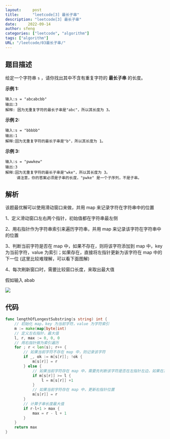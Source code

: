```yaml
---
layout:     post
title:      "leetcode[3] 最长子串"
description: "leetcode[3] 最长子串"
date:     2022-09-14
author: sfeng
categories: ["leetcode", "algorithm"]
tags: ["algorithm"]
URL: "/leetcode/03最长子串/"
---
```


## 题目描述

给定一个字符串 `s` ，请你找出其中不含有重复字符的 **最长子串** 的长度。

**示例 1:**

```
输入:s = "abcabcbb"
输出:3
解释: 因为无重复字符的最长子串是"abc"，所以其长度为 3。

```

**示例 2:**

```
输入:s = "bbbbb"
输出:1
解释:因为无重复字符的最长子串是"b"，所以其长度为 1。

```

**示例 3:**

```
输入:s = "pwwkew"
输出:3
解释:因为无重复字符的最长子串是"wke"，所以其长度为 3。
     请注意，你的答案必须是子串的长度，"pwke" 是一个子序列，不是子串。
```

## 解析

该题最优解可以使用滑动窗口来做，并用 map 来记录字符在字符串中的位置

1、定义滑动窗口左右两个指针，初始值都在字符串最左侧

2、用右指针作为字符串索引来遍历字符串，并用 map 来记录该字符在字符串中的位置

3、判断当前字符是否在 map 中，如果不存在，则将该字符添加到 map 中，key 为当前字符，value 为索引；如果存在，直接将左指针更新为该字符在 map 中的下一位 (这里比较难理解，可以看下面图解)

4、每次刷新窗口时，需要比较窗口长度，来取出最大值

假如输入 abab

![](/img/leetcode03.png)

## 代码

```go
func lengthOfLongestSubstring(s string) int {
	// 初始化 map，key 为当前字符，value 为字符索引
	m := make(map[byte]int)
	// 定义左右指针，最大值
	l, r, max := 0, 0, 0
	// 用右指针做为索引遍历
	for ; r < len(s); r++ {
		// 如果当前字符不存在 map 中，则记录该字符
		if _, ok := m[s[r]]; !ok {
			m[s[r]] = r
		} else {
			// 如果当前字符存在 map 中，需要先判断该字符是否在左指针左边，如果在左边则忽略，如果在右边更新左指针
			if m[s[r]] >= l {
				l = m[s[r]] +1
			}
			// 如果当前字符存在 map 中，更新右指针位置
			m[s[r]] = r
		}
		// 计算子串长度最大值
		if r-l+1 > max {
			max = r - l + 1
		}
	}
	return max
}
```